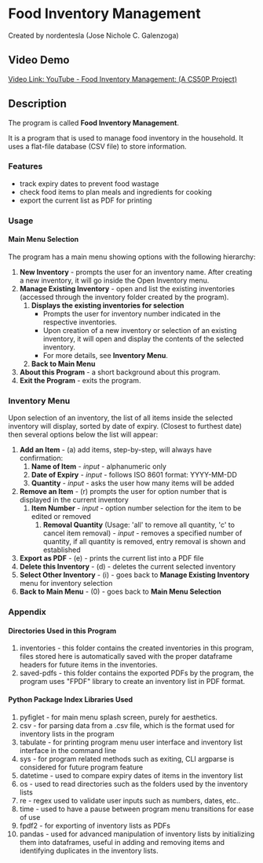 # Food Inventory Management

Created by nordentesla (Jose Nichole C. Galenzoga)

## Video Demo

[Video Link: YouTube - Food Inventory Management: (A CS50P Project)](https://youtu.be/mAvYRrpPL_Y)

## Description

The program is called **Food Inventory Management**.

It is a program that is used to manage food inventory in the household.
It uses a flat-file database (CSV file) to store information.

### Features

* track expiry dates to prevent food wastage
* check food items to plan meals and ingredients for cooking
* export the current list as PDF for printing

### Usage

#### Main Menu Selection

The program has a main menu showing options with the following hierarchy:

1. **New Inventory** - prompts the user for an inventory name. After creating a new inventory, it will go inside the Open Inventory menu.
1. **Manage Existing Inventory** - open and list the existing inventories (accessed through the inventory folder created by the program).
    1. **Displays the existing inventories for selection**
        * Prompts the user for inventory number indicated in the respective inventories.
        * Upon creation of a new inventory or selection of an existing inventory, it will open and display the contents of the selected inventory.
        * For more details, see **Inventory Menu**.
    1. **Back to Main Menu**
1. **About this Program** - a short background about this program.
1. **Exit the Program** - exits the program.

### Inventory Menu

Upon selection of an inventory, the list of all items inside the selected inventory will display, sorted by date of expiry. (Closest to furthest date) then several options below the list will appear:

1. **Add an Item** - (a) add items, step-by-step, will always have confirmation:
    1. **Name of Item** - *input* - alphanumeric only
    1. **Date of Expiry** - *input* - follows ISO 8601 format: YYYY-MM-DD
    1. **Quantity** - *input* - asks the user how many items will be added
1. **Remove an Item** - (r) prompts the user for option number that is displayed in the current inventory
    1. **Item Number** - *input* - option number selection for the item to be edited or removed
        1. **Removal Quantity**  (Usage: 'all' to remove all quantity, 'c' to cancel item removal) - *input* - removes a specified number of quantity, if all quantity is removed, entry removal is shown and established
1. **Export as PDF** - (e) - prints the current list into a PDF file
1. **Delete this Inventory** - (d) - deletes the current selected inventory
1. **Select Other Inventory** - (i) - goes back to **Manage Existing Inventory** menu for inventory selection
1. **Back to Main Menu** - (0) - goes back to **Main Menu Selection**

### Appendix

#### Directories Used in this Program

1. inventories - this folder contains the created inventories in this program, files stored here is automatically saved with the proper dataframe headers for future items in the inventories.
1. saved-pdfs - this folder contains the exported PDFs by the program, the program uses "FPDF" library to create an inventory list in PDF format.

#### Python Package Index Libraries Used

1. pyfiglet - for main menu splash screen, purely for aesthetics.
1. csv - for parsing data from a .csv file, which is the format used for inventory lists in the program
1. tabulate - for printing program menu user interface and inventory list interface in the command line
1. sys - for program related methods such as exiting, CLI argparse is considered for future program feature
1. datetime - used to compare expiry dates of items in the inventory list
1. os - used to read directories such as the folders used by the inventory lists
1. re - regex used to validate user inputs such as numbers, dates, etc..
1. time - used to have a pause between program menu transitions for ease of use
1. fpdf2 - for exporting of inventory lists as PDFs
1. pandas - used for advanced manipulation of inventory lists by initializing them into dataframes, useful in adding and removing items and identifying duplicates in the inventory lists.
